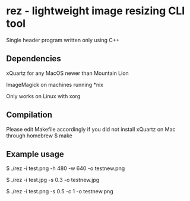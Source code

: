# rez - lightweight image resizing CLI tool
Single header program written only using C++

## Dependencies
xQuartz for any MacOS newer than Mountain Lion

ImageMagick on machines running *nix

Only works on Linux with xorg

## Compilation
Please edit Makefile accordingly if you did not install xQuartz on Mac through homebrew
$ make
## Example usage
$ ./rez -i test.png -h 480 -w 640 -o testnew.png 

$ ./rez -i test.jpg -s 0.3 -o testnew.jpg

$ ./rez -i test.png -s 0.5 -c 1 -o testnew.png 
